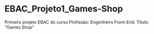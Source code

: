 # EBAC_Projeto1_Games-Shop
Primeiro projeto EBAC do curso Profissão: Engenheiro Front-End. Título: "Games Shop"
